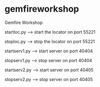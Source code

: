 gemfireworkshop
===============

Gemfire Workshop

startloc.py --> start the locator on port 55221

stoploc.py  --> stop the locator on port 55221

startserv1.py  --> start server on port 40404

stopserv1.py   --> stop server on port 40404

startserv2.py  --> start server on port 40405

stopserv2.py   --> stop server on port 40405
